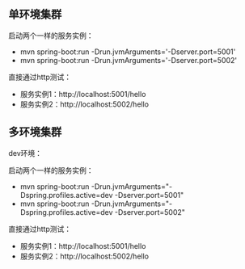 
## 单环境集群

启动两个一样的服务实例：
- mvn spring-boot:run -Drun.jvmArguments='-Dserver.port=5001'
- mvn spring-boot:run -Drun.jvmArguments='-Dserver.port=5002'

直接通过http测试：
- 服务实例1：http://localhost:5001/hello
- 服务实例2：http://localhost:5002/hello

## 多环境集群

dev环境：

启动两个一样的服务实例：
- mvn spring-boot:run -Drun.jvmArguments="-Dspring.profiles.active=dev -Dserver.port=5001"
- mvn spring-boot:run -Drun.jvmArguments="-Dspring.profiles.active=dev -Dserver.port=5002"

直接通过http测试：
- 服务实例1：http://localhost:5001/hello
- 服务实例2：http://localhost:5002/hello